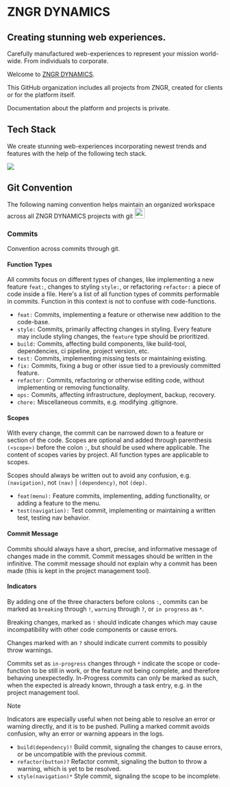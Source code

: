 # ZNGR DYNAMICS
## Creating stunning web experiences. 
Carefully manufactured web-experiences to represent your mission world-wide. From individuals to corporate. 

Welcome to [ZNGR DYNAMICS](https://zngr-dynamics.ch/). 

This GitHub organization includes all projects from ZNGR, created for clients or for the platform itself. 

Documentation about the platform and projects is private. 

## Tech Stack
We create stunning web-experiences incorporating newest trends and features with the help of the following tech stack. 

<img src="https://skillicons.dev/icons?i=nextjs,react,vite,ts,html,css,js,php,mysql,mongodb,notion,md,figma"/>

## Git Convention
The following naming convention helps maintain an organized workspace across all ZNGR DYNAMICS projects with git <img src="https://skillicons.dev/icons?i=git" width="24" height="24" /> 

### Commits
Convention across commits through git. 
#### Function Types
All commits focus on different types of changes, like implementing a new feature `feat:`, changes to styling `style:`, or refactoring `refactor:` a piece of code inside a file. Here's a list of all function types of commits performable in commits. Function in this context is not to confuse with code-functions. 



- `feat:` Commits, implementing a feature or otherwise new addition to the code-base.
- `style:` Commits, primarily affecting changes in styling. Every feature may include styling changes, the `feature` type should be prioritized. 
- `build:` Commits, affecting build components, like build-tool, dependencies, ci pipeline, project version, etc.
- `test:` Commits, implementing missing tests or maintaining existing.
- `fix:` Commits, fixing a bug or other issue tied to a previously committed feature. 
- `refactor:` Commits, refactoring or otherwise editing code, without implementing or removing functionality.
- `ops:` Commits, affecting infrastructure, deployment, backup, recovery.
- `chore:` Miscellaneous commits, e.g. modifying .gitignore.

#### Scopes
With every change, the commit can be narrowed down to a feature or section of the code. Scopes are optional and added through parenthesis `(<scope>)` before the colon `:`, but should be used where applicable. The content of scopes varies by project. All function types are applicable to scopes. 

Scopes should always be written out to avoid any confusion, e.g. `(navigation)`, not `(nav)` | `(dependency)`, not `(dep)`.

- `feat(menu):` Feature commits, implementing, adding functionality, or adding a feature to the menu.
- `test(navigation):` Test commit, implementing or maintaining a written test, testing nav behavior.

#### Commit Message
Commits should always have a short, precise, and informative message of changes made in the commit. Commit messages should be written in the infinitive. The commit message should not explain why a commit has been made (this is kept in the project management tool). 

#### Indicators
By adding one of the three characters before colons `:`, commits can be marked as `breaking` through `!`, `warning` through `?`, or `in progress` as `*`. 

Breaking changes, marked as `!` should indicate changes which may cause incompatibility with other code components or cause errors. 

Changes marked with an `?` should indicate current commits to possibly throw warnings. 

Commits set as `in-progress` changes through `*` indicate the scope or code-function to be still in work, or the feature not being complete, and therefore behaving unexpectedly. In-Progress commits can only be marked as such, when the expected is already known, through a task entry, e.g. in the project management tool. 

> [!NOTE]
> Indicators are especially useful when not being able to resolve an error or warning directly, and it is to be pushed. Pulling a marked commit avoids confusion, why an error or warning appears in the logs. 

- `build(dependency)!` Build commit, signaling the changes to cause errors, or be uncompatible with the previous commit.
- `refactor(button)?` Refactor commit, signaling the button to throw a warning, which is yet to be resolved. 
- `style(navigation)*` Style commit, signaling the scope to be incomplete. 

